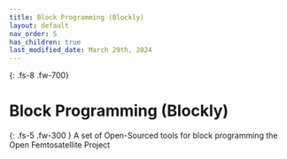 ```yaml
---
title: Block Programming (Blockly)
layout: default
nav_order: 5
has_children: true
last_modified_date: March 29th, 2024
---
```


{: .fs-8 .fw-700}
# Block Programming (Blockly)

{: .fs-5 .fw-300 }
A set of Open-Sourced tools for block programming the Open Femtosatellite Project